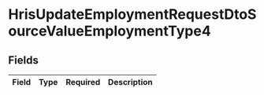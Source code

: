 # HrisUpdateEmploymentRequestDtoSourceValueEmploymentType4


## Fields

| Field       | Type        | Required    | Description |
| ----------- | ----------- | ----------- | ----------- |